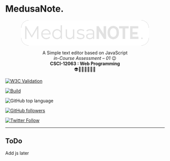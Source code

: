 # MedusaNote.

<img
    style="display: block;
           margin-left: auto;
           margin-right: auto;
           max-width:800px;
           background-color:#444;
           border-radius:25px;
           width: 80%;"
    src="https://raw.githubusercontent.com/MadushaS/MedusaNote/master/public/assets/images/logo-light.png"
    alt="Our logo">
</img>

<div
    style="text-align:center;">
  A Simple text editor based on JavaScript
  <br/>
  <i>in-Course Assessment – 01</i> 😉
  <br>
  <b>CSCI-12063 : Web Programming</b>
  <br>
  👽👾🤖🧑🏽‍💻✅
</div>

<p
style="text-align:center;">

  [![W3C Validation](https://img.shields.io/w3c-validation/default?style=for-the-badge&targetUrl=https%3A%2F%2Fmadushas.github.io%2FMedusaNote%2Findex.html)](https://validator.w3.org/nu/?doc=https%3A%2F%2Fmadushas.github.io%2FMedusaNote%2F)
  
  [![Build](https://github.com/MadushaS/MedusaNote/actions/workflows/pages.yml/badge.svg)](https://github.com/MadushaS/MedusaNote/actions/workflows/pages.yml)

  ![GitHub top language](https://img.shields.io/github/languages/top/madushaS/MedusaNote?style=for-the-badge)
  
  [![GitHub followers](https://img.shields.io/github/followers/MadushaS?style=for-the-badge)](https://github.com/MadushaS)
  
  [![Twitter Follow](https://img.shields.io/twitter/follow/_MadushaS?style=for-the-badge)](https://twitter.com/_MadushaS)

</p>

---

## ToDo

Add js later